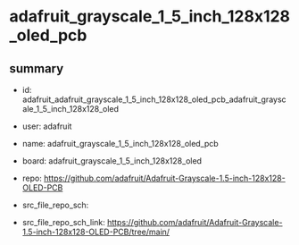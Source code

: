 # adafruit_grayscale_1_5_inch_128x128_oled_pcb
 
## summary 
* id: adafruit_adafruit_grayscale_1_5_inch_128x128_oled_pcb_adafruit_grayscale_1_5_inch_128x128_oled
* user: adafruit
* name: adafruit_grayscale_1_5_inch_128x128_oled_pcb
* board: adafruit_grayscale_1_5_inch_128x128_oled
* repo: https://github.com/adafruit/Adafruit-Grayscale-1.5-inch-128x128-OLED-PCB



* src_file_repo_sch: 
* src_file_repo_sch_link: https://github.com/adafruit/Adafruit-Grayscale-1.5-inch-128x128-OLED-PCB/tree/main/






